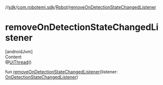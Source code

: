 //[sdk](../../../index.md)/[com.robotemi.sdk](../index.md)/[Robot](index.md)/[removeOnDetectionStateChangedListener](remove-on-detection-state-changed-listener.md)



# removeOnDetectionStateChangedListener  
[androidJvm]  
Content  
@[UiThread](https://developer.android.com/reference/kotlin/androidx/annotation/UiThread.html)()  
  
fun [removeOnDetectionStateChangedListener](remove-on-detection-state-changed-listener.md)(listener: [OnDetectionStateChangedListener](../../com.robotemi.sdk.listeners/-on-detection-state-changed-listener/index.md))  



